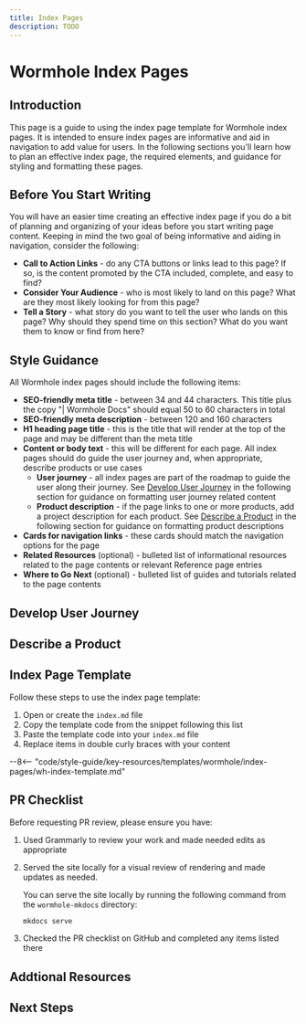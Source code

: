 ```yaml
---
title: Index Pages
description: TODO
---
```


# Wormhole Index Pages

## Introduction

This page is a guide to using the index page template for Wormhole index pages. It is intended to ensure index pages are informative and aid in navigation to add value for users. In the following sections you'll learn how to plan an effective index page, the required elements, and guidance for styling and formatting these pages. 

## Before You Start Writing

You will have an easier time creating an effective index page if you do a bit of planning and organizing of your ideas before you start writing page content. Keeping in mind the two goal of being informative and aiding in navigation, consider the following:

- **Call to Action Links** - do any CTA buttons or links lead to this page? If so, is the content promoted by the CTA included, complete, and easy to find?
- **Consider Your Audience** - who is most likely to land on this page? What are they most likely looking for from this page?
- **Tell a Story** - what story do you want to tell the user who lands on this page? Why should they spend time on this section? What do you want them to know or find from here?

## Style Guidance

All Wormhole index pages should include the following items:

- **SEO-friendly meta title** - between 34 and 44 characters. This title plus the copy "| Wormhole Docs" should equal 50 to 60 characters in total
- **SEO-friendly meta description** - between 120 and 160 characters
- **H1 heading page title** - this is the title that will render at the top of the page and may be different than the meta title
- **Content or body text** - this will be different for each page. All index pages should do guide the user journey and, when appropriate, describe products or use cases
    - **User journey** - all index pages are part of the roadmap to guide the user along their journey. See [Develop User Journey](#develop-user-journey) in the following section for guidance on formatting user journey related content
    - **Product description** - if the page links to one or more products, add a project description for each product. See [Describe a Product](#describe-a-product) in the following section for guidance on formatting product descriptions
- **Cards for navigation links** - these cards should match the navigation options for the page
- **Related Resources** (optional) - bulleted list of informational resources related to the page contents or relevant Reference page entries
- **Where to Go Next** (optional) - bulleted list of guides and tutorials related to the page contents

## Develop User Journey

## Describe a Product



## Index Page Template

Follow these steps to use the index page template:

1. Open or create the `index.md` file
2. Copy the template code from the snippet following this list
3. Paste the template code into your `index.md` file
4. Replace items in double curly braces with your content

--8<-- "code/style-guide/key-resources/templates/wormhole/index-pages/wh-index-template.md"

## PR Checklist

Before requesting PR review, please ensure you have:

1. Used Grammarly to review your work and made needed edits as appropriate
2. Served the site locally for a visual review of rendering and made updates as needed. 

    You can serve the site locally by running the following command from the `wormhole-mkdocs` directory:

    ```bash
    mkdocs serve
    ```

3. Checked the PR checklist on GitHub and completed any items listed there

## Addtional Resources



## Next Steps












